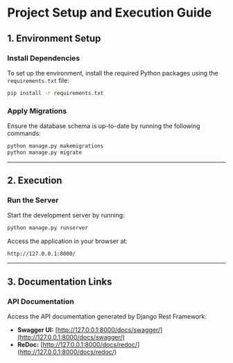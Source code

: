 # Project Setup and Execution Guide

## 1. Environment Setup

### Install Dependencies
To set up the environment, install the required Python packages using the `requirements.txt` file:
```bash
pip install -r requirements.txt
```

### Apply Migrations
Ensure the database schema is up-to-date by running the following commands:
```bash
python manage.py makemigrations
python manage.py migrate
```

---

## 2. Execution

### Run the Server
Start the development server by running:
```bash
python manage.py runserver
```

Access the application in your browser at:
```
http://127.0.0.1:8000/
```

---

## 3. Documentation Links

### API Documentation
Access the API documentation generated by Django Rest Framework:
- **Swagger UI:** [http://127.0.0.1:8000/docs/swagger/](http://127.0.0.1:8000/docs/swagger/)
- **ReDoc:** [http://127.0.0.1:8000/docs/redoc/](http://127.0.0.1:8000/docs/redoc/)
